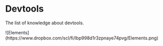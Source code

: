 # Devtools
The list of knowledge about devtools.
<p> ![Elements](https://www.dropbox.com/scl/fi/lbp998d1r3zpnaye74pvg/Elements.png) </p>

